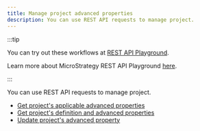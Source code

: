 ```yaml
---
title: Manage project advanced properties
description: You can use REST API requests to manage project.
---
```


:::tip

You can try out these workflows at [REST API Playground](https://www.postman.com/microstrategysdk/workspace/microstrategy-rest-api/folder/16131298-03cf3beb-6d88-4270-9630-c41a989c0db8?ctx=documentation).

Learn more about MicroStrategy REST API Playground [here](/docs/getting-started/playground.md).

:::

You can use REST API requests to manage project.

- [Get project's applicable advanced properties](./get-project-applicable-advanced-properties.md)
- [Get project's definition and advanced properties](./get-project-with-advanced-properties.md)
- [Update project's advanced property](./update-project-advanced-property.md)
